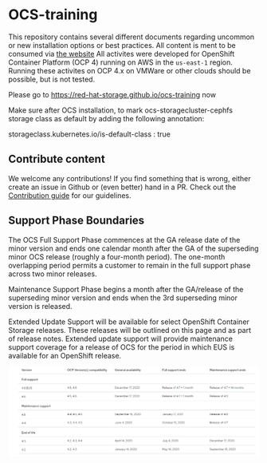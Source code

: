 # OCS-training

This repository contains several different documents regarding uncommon or new installation options or best practices.
All content is ment to be consumed via [the website](https://red-hat-storage.github.io/ocs-training)
All activites were developed for OpenShift Container Platform (OCP 4) running on AWS in the `us-east-1` region. Running these activites on OCP 4.x on VMWare or other clouds should be possible, but is not tested.

Please go to https://red-hat-storage.github.io/ocs-training now

Make sure after OCS installation, to mark ocs-storagecluster-cephfs storage class as default by adding the following annotation:

storageclass.kubernetes.io/is-default-class : true


## Contribute content

We welcome any contributions! If you find something that is wrong, either create an issue in Github or (even better) hand in a PR.
Check out the [Contribution guide](CONTRIBUTING.adoc) for our guidelines.


## Support Phase Boundaries
The OCS Full Support Phase commences at the GA release date of the minor version and ends one calendar month after the GA of the superseding minor OCS release (roughly a four-month period). The one-month overlapping period permits a customer to remain in the full support phase across two minor releases.

Maintenance Support Phase begins a month after the GA/release of the superseding minor version and ends when the 3rd superseding minor version is released.

Extended Update Support will be available for select OpenShift Container Storage releases. These releases will be outlined on this page and as part of release notes. Extended update support will provide maintenance support coverage for a release of OCS for the period in which EUS is available for an OpenShift release.

![OCS_OCP_Compatibility](OCS_OCP_Compatibility.PNG)
